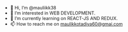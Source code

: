 - 👋 Hi, I’m @mauliikk38
- 👀 I’m interested in WEB DEVELOPMENT.
- 🌱 I’m currently learning on REACT-JS AND REDUX.
- 📫 How to reach me on maulikkotadiya60@gmai.com

<!---
mauliikk38/mauliikk38 is a ✨ special ✨ repository because its `README.md` (this file) appears on your GitHub profile.
You can click the Preview link to take a look at your changes.
--->
